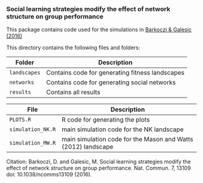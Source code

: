 ### Social learning strategies modify the effect of network structure on group performance
This package contains code used for the simulations in [Barkoczi & Galesic (2016)](http://www.nature.com/articles/ncomms13109)

This directory contains the following files and folders:


Folder | Description
--- | -----
`landscapes` | Contains code for generating fitness landscapes
`networks` | Contains code for generating social networks
`results` | Contains all results


File| Description
--- | -----
`PLOTS.R` | R code for generating the plots
`simulation_NK.R` | main simulation code for the NK landscape
`simulation_MW.R` | main simulation code for the Mason and Watts (2012) landscape

Citation: Barkoczi, D. and Galesic, M. Social learning strategies modify the effect of network structure on group performance. Nat. Commun. 7, 13109 doi: 10.1038/ncomms13109 (2016).
